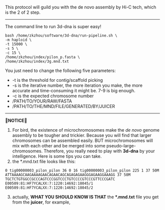 This protocol will guild you with the de novo assembly by Hi-C tech, which is the 2 of 2 step.

***

The command line to run 3d-dna is super easy!
```
bash /home/zkzhou/software/3d-dna/run-pipeline.sh \
-m haploid \
-t 15000 \
-s 5 \
-c 15 \
/home/zkzhou/index/pilon_p.fasta \
/home/zkzhou/index/3g.mnd.txt
```
You just need to change the following five parameters:
* -t is the threshold for contig/scaffold picking
* -s is the iterative number, the more iteration you make, the more accurate and time-consuming it might be. 7-9 is big enough.
* -c is the expected chromosome number
* /PATH/TO/YOUR/RAW/FASTA
* /PATH/TO/THE/MND/FILE/GENERATED/BY/JUICER

***

:volcano:**NOTICE**:volcano:
1. For bird, the existence of microchromosomes make the _de novo_ genome assembly to be tougher and trickier. Because you will find that larger chromosomes can be assembled easily. BUT microchromosomes will mix with each other and be merged into some pseudo-large-chromosomes.
Therefore, you really need to play with **3d-dna** by your intelligence. Here is some tips you can take.
2. the \*.mnd.txt file looks like this:
```
0 tig00000003_pilon_pilon 36 0 16 tig00000003_pilon_pilon 225 1 37 50M ATTAAAAGCAAGAAAAGAACAGAACAGCAGAGAGAAGGGAGAAGGAAAGG 37 50M TGCTCTGTGGCCGCCCAGTCCCGGTCCCTGTCCCCGTCCCGTTCCCGATC E00509:81:HF7YCALXX:7:1220:14692:18045/1 E00509:81:HF7YCALXX:7:1220:14692:18045/2
```
3. actually, **WHAT YOU SHOULD KNOW IS THAT** the **\*.mnd.txt** file you get from the **juicer**, for example,

